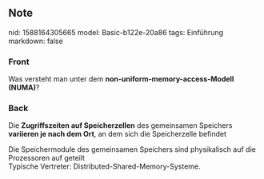 ## Note
nid: 1588164305665
model: Basic-b122e-20a86
tags: Einführung
markdown: false

### Front
Was versteht man unter dem <b>non-uniform-memory-access-Modell (NUMA)</b>?

### Back
Die <b>Zugriffszeiten auf Speicherzellen</b> des gemeinsamen Speichers <b>variieren je nach dem Ort</b>, an dem sich die Speicherzelle befindet<div>Die Speichermodule des gemeinsamen Speichers sind physikalisch auf die Prozessoren auf geteilt</div><div>Typische Vertreter: Distributed-Shared-Memory-Systeme.</div>
